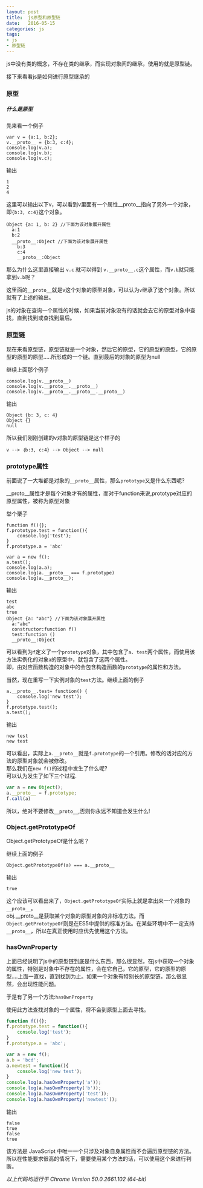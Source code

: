 ```yaml
---
layout: post
title:  js原型和原型链
date:   2016-05-15
categories: js
tags:
- js
- 原型链
---
```


js中没有类的概念，不存在类的继承，而实现对象间的继承，使用的就是原型链。

接下来看看js是如何进行原型继承的

<!-- more -->

### 原型

##### 什么是原型

先来看一个例子

``` 
var v = {a:1, b:2};
v.__proto__ = {b:3, c:4};
console.log(v.a);
console.log(v.b);
console.log(v.c);
```
输出

```
1
2
4
```

这里可以输出以下v，可以看到v里面有一个属性__proto__指向了另外一个对象，即`{b:3, c:4}`这个对象。

```
Object {a: 1, b: 2} //下面为该对象展开属性
  a:1
  b:2
  __proto__:Object //下面为该对象展开属性
    b:3
    c:4
    __proto__:Object
```

那么为什么这里直接输出 `v.c` 就可以得到 `v.__proto__.c`这个属性，而`v.b`就只能拿到`v.b`呢？

这里面的`__proto__`就是v这个对象的原型对象，可以认为`v`继承了这个对象。所以就有了上述的输出。

js的对象在查询一个属性的时候，如果当前对象没有的话就会去它的原型对象中查找，直到找到或查找到最后。

### 原型链

现在来看原型链，原型链就是一个对象，然后它的原型，它的原型的原型，它的原型的原型的原型.....所形成的一个链。直到最后的对象的原型为null

继续上面那个例子
``` 
console.log(v.__proto__)
console.log(v.__proto__.__proto__)
console.log(v.__proto__.__proto__.__proto__)
```
输出
```
Object {b: 3, c: 4}
Object {}
null
```

所以我们刚刚创建的v对象的原型链是这个样子的

```
v --> ｛b:3, c:4} --> Object --> null
```

### prototype属性

前面说了一大堆都是对象的`__proto__`属性，那么`prototype`又是什么东西呢?

__proto__属性才是每个对象才有的属性，而对于function来说,prototype对应的原型属性，被称为原型对象

举个栗子

``` 
function f(){};
f.prototype.test = function(){
    console.log('test');
}
f.prototype.a = 'abc'

var a = new f();
a.test();
console.log(a.a);
console.log(a.__proto__ === f.prototype)
console.log(a.__proto__);
```
输出

```
test
abc
true
Object {a: "abc"} //下面为该对象展开属性
  a:"abc"
  constructor:function f()
  test:function ()
  __proto__:Object
```

可以看到为`f`定义了一个`prototype`对象，其中包含了`a`、`test`两个属性，而使用该方法实例化的对象`a`的原型中，就包含了这两个属性。  
即，由对应函数构造的对象中的会包含构造函数的`prototype`的属性和方法。

当然，现在重写一下实例对象的`test`方法。继续上面的例子

``` 
a.__proto__.test= function() {
    console.log('new test');
}
f.prototype.test();
a.test();
```
输出

```
new test
new test
```

可以看出，实际上`a.__proto__`就是`f.prototype`的一个引用。修改的话对应的方法的原型对象就会被修改。  
那么我们在`new f()`的过程中发生了什么呢?  
可以认为发生了如下三个过程.

``` js
var a = new Object();
a.__proto__ = f.prototype;
f.call(a)
```

所以，绝对不要修改`__proto__`,否则你永远不知道会发生什么!

### Object.getPrototypeOf

Object.getPrototypeOf是什么呢？

继续上面的例子

```
Object.getPrototypeOf(a) === a.__proto__
```
输出

```
true
```

这个应该可以看出来了，`Object.getPrototypeOf`实际上就是拿出来一个对象的`__proto__`。  
obj.__proto__是获取某个对象的原型对象的非标准方法。而`Object.getPrototypeOf`则是在ES5中提供的标准方法。在某些环境中不一定支持`__proto__`，所以在真正使用时应优先使用这个方法。

### hasOwnProperty

上面已经说明了js中的原型链到底是什么东西，那么很显然，在js中获取一个对象的属性，特别是对象中不存在的属性，会在它自己，它的原型，它的原型的原型....上面一直找，直到找到为止。如果一个对象有特别长的原型链，那么很显然，会出现性能问题。

于是有了另一个方法:`hasOwnProperty`

使用此方法查找对象的一个属性，将不会到原型上面去寻找。

``` js
function f(){};
f.prototype.test = function(){
    console.log('test');
}
f.prototype.a = 'abc';

var a = new f();
a.b = 'bcd';
a.newtest = function(){
    console.log('new test');
}
console.log(a.hasOwnProperty('a'));
console.log(a.hasOwnProperty('b'));
console.log(a.hasOwnProperty('test'));
console.log(a.hasOwnProperty('newtest'));
```
输出

```
false
true
false
true
```

该方法是 JavaScript 中唯一一个只涉及对象自身属性而不会遍历原型链的方法。所以在性能要求很高的情况下，需要使用某个方法的话，可以使用这个来进行判断。


_以上代码均运行于 Chrome Version 50.0.2661.102 (64-bit)_